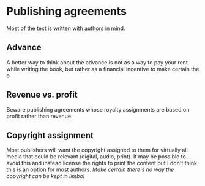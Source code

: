 # Publishing agreements

Most of the text is written with authors in mind.

## Advance

A better way to think about the advance is not as a way to pay your rent while writing the book, but rather as a financial incentive to make certain the o
## Revenue vs. profit

Beware publishing agreements whose royalty assignments are based on profit rather than revenue.

## Copyright assignment

Most publishers will want the copyright assigned to them for virtually all media that could be relevant (digital, audio, print). It may be possible to avoid this and instead license the rights to print the content but I don't think this is an option for most authors. *Make certain there's no way the copyright can be kept in limbo!*
